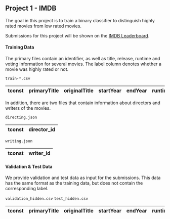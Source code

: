 
## Project 1 - IMDB 

The goal in this project is to train a binary classifier to distinguish highly rated movies from low rated movies.

Submissions for this project will be shown on the [IMDB Leaderboard](http://big-data-competitions.westeurope.cloudapp.azure.com:8080/imdb).


#### Training Data

The primary files contain an identifier, as well as title, release, runtime and voting information for several movies. The label column denotes whether a movie was highly rated or not.

`train-*.csv`

| tconst  |  primaryTitle | originalTitle | startYear | endYear | runtimeMinutes | numVotes | label |
|---|---|---|---|---|---|---|---|

In addition, there are two files that contain information about directors and writers of the movies.

`directing.json`


| tconst  |  director_id |
|---|---|


`writing.json`

| tconst  |  writer_id |
|---|---|

#### Validation & Test Data

We provide validation and test data as input for the submissions. This data has the same format as the training data, but does not contain the corresponding label.

`validation_hidden.csv` `test_hidden.csv`

| tconst  |  primaryTitle | originalTitle | startYear | endYear | runtimeMinutes | numVotes | 
|---|---|---|---|---|---|---|
